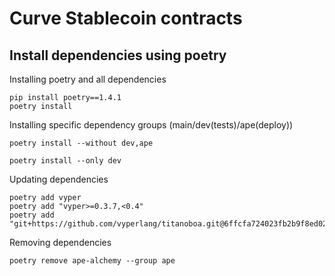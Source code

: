 # Curve Stablecoin contracts

## Install dependencies using poetry

Installing poetry and all dependencies

```shell
pip install poetry==1.4.1
poetry install
```

Installing specific dependency groups (main/dev(tests)/ape(deploy))

```shell
poetry install --without dev,ape
```

```shell
poetry install --only dev
```

Updating dependencies

```shell
poetry add vyper
poetry add "vyper>=0.3.7,<0.4"
poetry add "git+https://github.com/vyperlang/titanoboa.git@6ffcfa724023fb2b9f8ed02221c8bcbf4511712c"
```

Removing dependencies
```shell
poetry remove ape-alchemy --group ape
```